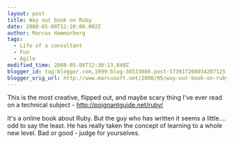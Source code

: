 ```yaml
---
layout: post
title: Way out book on Ruby
date: 2008-05-08T12:28:00.002Z
author: Marcus Hammarberg
tags:
  - Life of a consultant
  - Fun
  - Agile
modified_time: 2008-05-08T12:30:13.840Z
blogger_id: tag:blogger.com,1999:blog-36533086.post-573917268034207125
blogger_orig_url: http://www.marcusoft.net/2008/05/way-out-book-on-ruby.html
---
```


This is
the most creative, flipped out, and maybe scary thing I've ever read on
a technical subject - <http://poignantguide.net/ruby/>

It's a online book about Ruby. But the guy who has written it seems a
little.... odd to say the least. He has really taken the concept of
learning to a whole new level. Bad or good - judge for yourselves.
